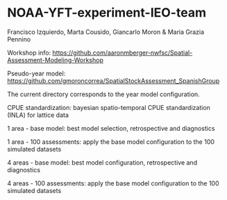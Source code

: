 # NOAA-YFT-experiment-IEO-team

Francisco Izquierdo, Marta Cousido, Giancarlo Moron & Maria Grazia Pennino

Workshop info:
https://github.com/aaronmberger-nwfsc/Spatial-Assessment-Modeling-Workshop

Pseudo-year model:
https://github.com/gmoroncorrea/SpatialStockAssessment_SpanishGroup

The current directory corresponds to the year model configuration.

CPUE standardization: bayesian spatio-temporal CPUE standardization (INLA) for lattice data

1 area - base model: best model selection, retrospective and diagnostics

1 area - 100 assessments: apply the base model configuration to the 100 simulated datasets 

4 areas - base model: best model configuration, retrospective and diagnostics

4 areas - 100 assessments: apply the base model configuration to the 100 simulated datasets 